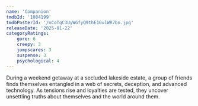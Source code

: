 ```yaml
---
name: 'Companion'
tmdbId: '1084199'
tmdbPosterId: '/oCoTgC3UyWGfyQ9thE10ulWR7bn.jpg'
releaseDate: '2025-01-22'
categoryRatings:
    gore: 6
    creepy: 3
    jumpscares: 3
    suspense: 3
    psychological: 4
---
```

During a weekend getaway at a secluded lakeside estate, a group of friends finds themselves entangled in a web of secrets, deception, and advanced technology. As tensions rise and loyalties are tested, they uncover unsettling truths about themselves and the world around them.
